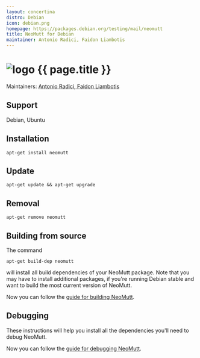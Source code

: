 ```yaml
---
layout: concertina
distro: Debian
icon: debian.png
homepage: https://packages.debian.org/testing/mail/neomutt
title: NeoMutt for Debian
maintainer: Antonio Radici, Faidon Liambotis
---
```


# ![logo](/images/distros/{{page.icon}}) {{ page.title }}

Maintainers: [Antonio Radici, Faidon Liambotis](email:pkg-mutt-maintainers@lists.alioth.debian.org)

## Support <a id="support"></a>

Debian, Ubuntu

## Installation <a id="install"></a>

```reply
apt-get install neomutt
```

## Update <a id="update"></a>

```reply
apt-get update && apt-get upgrade
```
## Removal <a id="remove"></a>

```reply
apt-get remove neomutt
```

## Building from source <a id="build"></a>

The command

```reply
apt-get build-dep neomutt
```

will install all build dependencies of your NeoMutt package. Note that you may
have to install additional packages, if you're running Debian stable and want
to build the most current version of NeoMutt.

Now you can follow the [guide for building NeoMutt](/dev/build).

## Debugging <a id="debug"></a>

These instructions will help you install all the dependencies you'll need to
debug NeoMutt.

Now you can follow the [guide for debugging NeoMutt](../dev/build/debug).

